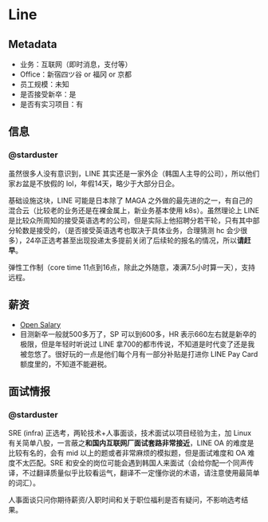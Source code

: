 # Line

## Metadata

- 业务：互联网（即时消息，支付等）
- Office：新宿四ツ谷 or 福冈 or 京都
- 员工规模：未知
- 是否接受新卒：是
- 是否有实习项目：有

## 信息

### @starduster

虽然很多人没有意识到，LINE 其实还是一家外企（韩国人主导的公司），所以他们家お盆是不放假的 lol，年假14天，略少于大部分日企。

基础设施这块，LINE 可能是日本除了 MAGA 之外做的最先进的之一，有自己的混合云（比较老的业务还是在裸金属上，新业务基本使用 k8s）。虽然理论上 LINE 是比较众所周知的接受英语选考的公司，但是实际上他招聘分若干轮，只有其中部分轮数是接受的，（是否接受英语选考也取决于具体业务，合理猜测 hc 会少很多），24卒正选考甚至出现投递太多提前关闭了后续轮的报名的情况，所以**请赶早**。

弹性工作制（core time 11点到16点，除此之外随意，凑满7.5小时算一天），支持远程。

## 薪资

- [Open Salary](https://opensalary.jp/en/companies/line)
- 目测新卒一般就500多万了，SP 可以到600多，HR 表示660左右就是新卒的极限，但是年轻时听说过 LINE 拿700的都市传说，不知道是时代变了还是我被忽悠了。很好玩的一点是他们每个月有一部分补贴是打进你 LINE Pay Card 额度里的，不知道不能避税。

## 面试情报

### @starduster 

SRE (infra) 正选考，两轮技术+人事面谈，技术面试以项目经验为主，加 Linux 有关简单八股，一言蔽之**和国内互联网厂面试套路非常接近**，LINE OA 的难度是比较有名的，会有 mid 以上的题或者非常麻烦的模拟题，但是面试难度和 OA 难度不太匹配。SRE 和安全的岗位可能会遇到韩国人来面试（会给你配一个同声传译，不过翻译质量似乎比较看运气，翻译不一定懂你说的术语，请注意使用最简单的词汇）。

人事面谈只问你期待薪资/入职时间和关于职位福利是否有疑问，不影响选考结果。

